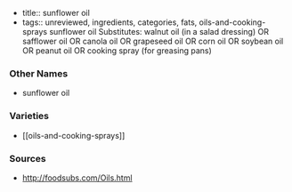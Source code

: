 - title:: sunflower oil
- tags:: unreviewed, ingredients, categories, fats, oils-and-cooking-sprays
sunflower oil Substitutes: walnut oil (in a salad dressing) OR safflower oil OR canola oil OR grapeseed oil OR corn oil OR soybean oil OR peanut oil OR cooking spray (for greasing pans)

### Other Names

* sunflower oil

### Varieties

* [[oils-and-cooking-sprays]]

### Sources
* http://foodsubs.com/Oils.html
